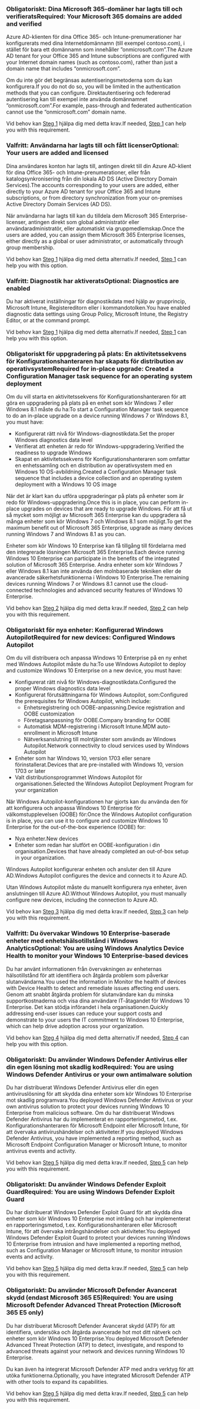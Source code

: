 <a name="crit-windows10-step1"></a>
### <a name="required-your-microsoft-365-domains-are-added-and-verified"></a><span data-ttu-id="e59d3-101">Obligatoriskt: Dina Microsoft 365-domäner har lagts till och verifierats</span><span class="sxs-lookup"><span data-stu-id="e59d3-101">Required: Your Microsoft 365 domains are added and verified</span></span>

<span data-ttu-id="e59d3-102">Azure AD-klienten för dina Office 365- och Intune-prenumerationer har konfigurerats med dina Internetdomännamn (till exempel contoso.com), i stället för bara ett domännamn som innehåller ”onmicrosoft.com”.</span><span class="sxs-lookup"><span data-stu-id="e59d3-102">The Azure AD tenant for your Office 365 and Intune subscriptions are configured with your Internet domain names (such as contoso.com), rather than just a domain name that includes “onmicrosoft.com”.</span></span> 

<span data-ttu-id="e59d3-103">Om du inte gör det begränsas autentiseringsmetoderna som du kan konfigurera.</span><span class="sxs-lookup"><span data-stu-id="e59d3-103">If you do not do so, you will be limited in the authentication methods that you can configure.</span></span> <span data-ttu-id="e59d3-104">Direktautentisering och federerad autentisering kan till exempel inte använda domännamnet ”onmicrosoft.com”.</span><span class="sxs-lookup"><span data-stu-id="e59d3-104">For example, pass-through and federated authentication cannot use the “onmicrosoft.com”  domain name.</span></span>

<span data-ttu-id="e59d3-105">Vid behov kan [Steg 1](../windows10-prepare-your-org.md) hjälpa dig med detta krav.</span><span class="sxs-lookup"><span data-stu-id="e59d3-105">If needed, [Step 1](../windows10-prepare-your-org.md) can help you with this requirement.</span></span>

### <a name="optional-your-users-are-added-and-licensed"></a><span data-ttu-id="e59d3-106">Valfritt: Användarna har lagts till och fått licenser</span><span class="sxs-lookup"><span data-stu-id="e59d3-106">Optional: Your users are added and licensed</span></span>

<span data-ttu-id="e59d3-107">Dina användares konton har lagts till, antingen direkt till din Azure AD-klient för dina Office 365- och Intune-prenumerationer, eller från katalogsynkronisering från din lokala AD DS (Active Directory Domain Services).</span><span class="sxs-lookup"><span data-stu-id="e59d3-107">The accounts corresponding to your users are added, either directly to your Azure AD tenant for your Office 365 and Intune subscriptions, or from directory synchronization from your on-premises Active Directory Domain Services (AD DS).</span></span>

<span data-ttu-id="e59d3-108">När användarna har lagts till kan du tilldela dem Microsoft 365 Enterprise-licenser, antingen direkt som global administratör eller användaradministratör, eller automatiskt via gruppmedlemskap.</span><span class="sxs-lookup"><span data-stu-id="e59d3-108">Once the users are added, you can assign them Microsoft 365 Enterprise licenses, either directly as a global or user administrator, or automatically through group membership.</span></span>

<span data-ttu-id="e59d3-109">Vid behov kan [Steg 1](../windows10-prepare-your-org.md) hjälpa dig med detta alternativ.</span><span class="sxs-lookup"><span data-stu-id="e59d3-109">If needed, [Step 1](../windows10-prepare-your-org.md) can help you with this option.</span></span>

### <a name="optional-diagnostics-are-enabled"></a><span data-ttu-id="e59d3-110">Valfritt: Diagnostik har aktiverats</span><span class="sxs-lookup"><span data-stu-id="e59d3-110">Optional: Diagnostics are enabled</span></span>

<span data-ttu-id="e59d3-111">Du har aktiverat inställningar för diagnostikdata med hjälp av grupprincip, Microsoft Intune, Registereditorn eller i kommandotolken.</span><span class="sxs-lookup"><span data-stu-id="e59d3-111">You have enabled diagnostic data settings using Group Policy, Microsoft Intune, the Registry Editor, or at the command prompt.</span></span>

<span data-ttu-id="e59d3-112">Vid behov kan [Steg 1](../windows10-prepare-your-org.md) hjälpa dig med detta alternativ.</span><span class="sxs-lookup"><span data-stu-id="e59d3-112">If needed, [Step 1](../windows10-prepare-your-org.md) can help you with this option.</span></span>

<a name="crit-windows10-step2"></a>
### <a name="required-for-in-place-upgrade-created-a-configuration-manager-task-sequence-for-an-operating-system-deployment"></a><span data-ttu-id="e59d3-113">Obligatoriskt för uppgradering på plats: En aktivitetssekvens för Konfigurationshanteraren har skapats för distribution av operativsystem</span><span class="sxs-lookup"><span data-stu-id="e59d3-113">Required for in-place upgrade: Created a Configuration Manager task sequence for an operating system deployment</span></span>

<span data-ttu-id="e59d3-114">Om du vill starta en aktivitetssekvens för Konfigurationshanteraren för att göra en uppgradering på plats på en enhet som kör Windows 7 eller Windows 8.1 måste du ha:</span><span class="sxs-lookup"><span data-stu-id="e59d3-114">To start a Configuration Manager task sequence to do an in-place upgrade on a device running Windows 7 or Windows 8.1, you must have:</span></span>

- <span data-ttu-id="e59d3-115">Konfigurerat rätt nivå för Windows-diagnostikdata.</span><span class="sxs-lookup"><span data-stu-id="e59d3-115">Set the proper Windows diagnostics data level</span></span>
- <span data-ttu-id="e59d3-116">Verifierat att enheten är redo för Windows-uppgradering.</span><span class="sxs-lookup"><span data-stu-id="e59d3-116">Verified the readiness to upgrade Windows</span></span>
- <span data-ttu-id="e59d3-117">Skapat en aktivitetssekvens för Konfigurationshanteraren som omfattar en enhetssamling och en distribution av operativsystem med en Windows 10 OS-avbildning.</span><span class="sxs-lookup"><span data-stu-id="e59d3-117">Created a Configuration Manager task sequence that includes a device collection and an operating system deployment with a Windows 10 OS image</span></span>

<span data-ttu-id="e59d3-118">När det är klart kan du utföra uppgraderingar på plats på enheter som är redo för Windows-uppgradering.</span><span class="sxs-lookup"><span data-stu-id="e59d3-118">Once this is in place, you can perform in-place upgrades on devices that are ready to upgrade Windows.</span></span> <span data-ttu-id="e59d3-119">För att få ut så mycket som möjligt av Microsoft 365 Enterprise kan du uppgradera så många enheter som kör Windows 7 och Windows 8.1 som möjligt.</span><span class="sxs-lookup"><span data-stu-id="e59d3-119">To get the maximum benefit out of Microsoft 365 Enterprise, upgrade as many devices running Windows 7 and Windows 8.1 as you can.</span></span> 

<span data-ttu-id="e59d3-120">Enheter som kör Windows 10 Enterprise kan få tillgång till fördelarna med den integrerade lösningen Microsoft 365 Enterprise.</span><span class="sxs-lookup"><span data-stu-id="e59d3-120">Each device running Windows 10 Enterprise can participate in the benefits of the integrated solution of Microsoft 365 Enterprise.</span></span> <span data-ttu-id="e59d3-121">Andra enheter som kör Windows 7 eller Windows 8.1 kan inte använda den molnbaserade tekniken eller de avancerade säkerhetsfunktionerna i Windows 10 Enterprise.</span><span class="sxs-lookup"><span data-stu-id="e59d3-121">The remaining devices running Windows 7 or Windows 8.1 cannot use the cloud-connected technologies and advanced security features of Windows 10 Enterprise.</span></span>

<span data-ttu-id="e59d3-122">Vid behov kan [Steg 2](../windows10-deploy-inplaceupgrade.md) hjälpa dig med detta krav.</span><span class="sxs-lookup"><span data-stu-id="e59d3-122">If needed, [Step 2](../windows10-deploy-inplaceupgrade.md) can help you with this requirement.</span></span>

<a name="crit-windows10-step3"></a>
### <a name="required-for-new-devices-configured-windows-autopilot"></a><span data-ttu-id="e59d3-123">Obligatoriskt för nya enheter: Konfigurerad Windows Autopilot</span><span class="sxs-lookup"><span data-stu-id="e59d3-123">Required for new devices: Configured Windows Autopilot</span></span>

<span data-ttu-id="e59d3-124">Om du vill distribuera och anpassa Windows 10 Enterprise på en ny enhet med Windows Autopilot måste du ha:</span><span class="sxs-lookup"><span data-stu-id="e59d3-124">To use Windows Autopilot to deploy and customize Windows 10 Enterprise on a new device, you must have:</span></span>

- <span data-ttu-id="e59d3-125">Konfigurerat rätt nivå för Windows-diagnostikdata.</span><span class="sxs-lookup"><span data-stu-id="e59d3-125">Configured the proper Windows diagnostics data level</span></span>
- <span data-ttu-id="e59d3-126">Konfigurerat förutsättningarna för Windows Autopilot, som:</span><span class="sxs-lookup"><span data-stu-id="e59d3-126">Configured the prerequisites for Windows Autopilot, which include:</span></span>
   - <span data-ttu-id="e59d3-127">Enhetsregistrering och OOBE-anpassning.</span><span class="sxs-lookup"><span data-stu-id="e59d3-127">Device registration and OOBE customization</span></span>
   - <span data-ttu-id="e59d3-128">Företagsanpassning för OOBE.</span><span class="sxs-lookup"><span data-stu-id="e59d3-128">Company branding for OOBE</span></span>
   - <span data-ttu-id="e59d3-129">Automatisk MDM-registrering i Microsoft Intune.</span><span class="sxs-lookup"><span data-stu-id="e59d3-129">MDM auto-enrollment in Microsoft Intune</span></span>
   - <span data-ttu-id="e59d3-130">Nätverksanslutning till molntjänster som används av Windows Autopilot.</span><span class="sxs-lookup"><span data-stu-id="e59d3-130">Network connectivity to cloud services used by Windows Autopilot</span></span>
- <span data-ttu-id="e59d3-131">Enheter som har Windows 10, version 1703 eller senare förinstallerat.</span><span class="sxs-lookup"><span data-stu-id="e59d3-131">Devices that are pre-installed with Windows 10, version 1703 or later</span></span>
- <span data-ttu-id="e59d3-132">Valt distributionsprogrammet Windows Autopilot för organisationen.</span><span class="sxs-lookup"><span data-stu-id="e59d3-132">Selected the Windows Autopilot Deployment Program for your organization</span></span>

<span data-ttu-id="e59d3-133">När Windows Autopilot-konfigurationen har gjorts kan du använda den för att konfigurera och anpassa Windows 10 Enterprise för välkomstupplevelsen (OOBE) för:</span><span class="sxs-lookup"><span data-stu-id="e59d3-133">Once the Windows Autopilot configuration is in place, you can use it to configure and customize Windows 10 Enterprise for the out-of-the-box experience (OOBE) for:</span></span>

- <span data-ttu-id="e59d3-134">Nya enheter.</span><span class="sxs-lookup"><span data-stu-id="e59d3-134">New devices</span></span>
- <span data-ttu-id="e59d3-135">Enheter som redan har slutfört en OOBE-konfiguration i din organisation.</span><span class="sxs-lookup"><span data-stu-id="e59d3-135">Devices that have already completed an out-of-box setup in your organization.</span></span> 

<span data-ttu-id="e59d3-136">Windows Autopilot konfigurerar enheten och ansluter den till Azure AD.</span><span class="sxs-lookup"><span data-stu-id="e59d3-136">Windows Autopilot configures the device and connects it to Azure AD.</span></span>

<span data-ttu-id="e59d3-137">Utan Windows Autopilot måste du manuellt konfigurera nya enheter, även anslutningen till Azure AD.</span><span class="sxs-lookup"><span data-stu-id="e59d3-137">Without Windows Autopilot, you must manually configure new devices, including the connection to Azure AD.</span></span>

<span data-ttu-id="e59d3-138">Vid behov kan [Steg 3](../windows10-deploy-autopilot.md) hjälpa dig med detta krav.</span><span class="sxs-lookup"><span data-stu-id="e59d3-138">If needed, [Step 3](../windows10-deploy-autopilot.md) can help you with this requirement.</span></span>

<a name="crit-windows10-step4"></a>
### <a name="optional-you-are-using-windows-analytics-device-health-to-monitor-your-windows-10-enterprise-based-devices"></a><span data-ttu-id="e59d3-139">Valfritt: Du övervakar Windows 10 Enterprise-baserade enheter med enhetshälsotillstånd i Windows Analytics</span><span class="sxs-lookup"><span data-stu-id="e59d3-139">Optional: You are using Windows Analytics Device Health to monitor your Windows 10 Enterprise-based devices</span></span>

<span data-ttu-id="e59d3-140">Du har använt informationen från övervakningen av enheternas hälsotillstånd för att identifiera och åtgärda problem som påverkar slutanvändarna.</span><span class="sxs-lookup"><span data-stu-id="e59d3-140">You used the information in Monitor the health of devices with Device Health to detect and remediate issues affecting end users.</span></span> <span data-ttu-id="e59d3-141">Genom att snabbt åtgärda problem för slutanvändare kan du minska supportkostnaderna och visa dina användare IT-åtagandet för Windows 10 Enterprise. Det kan stödja införandet i hela organisationen.</span><span class="sxs-lookup"><span data-stu-id="e59d3-141">Quickly addressing end-user issues can reduce your support costs and demonstrate to your users the IT commitment to Windows 10 Enterprise, which can help drive adoption across your organization.</span></span> 

<span data-ttu-id="e59d3-142">Vid behov kan [Steg 4](../windows10-enable-windows-analytics.md) hjälpa dig med detta alternativ.</span><span class="sxs-lookup"><span data-stu-id="e59d3-142">If needed, [Step 4](../windows10-enable-windows-analytics.md) can help you with this option.</span></span>

<a name="crit-windows10-step5a"></a>
### <a name="required-you-are-using-windows-defender-antivirus-or-your-own-antimalware-solution"></a><span data-ttu-id="e59d3-143">Obligatoriskt: Du använder Windows Defender Antivirus eller din egen lösning mot skadlig kod</span><span class="sxs-lookup"><span data-stu-id="e59d3-143">Required: You are using Windows Defender Antivirus or your own antimalware solution</span></span>

<span data-ttu-id="e59d3-144">Du har distribuerat Windows Defender Antivirus eller din egen antiviruslösning för att skydda dina enheter som kör Windows 10 Enterprise mot skadlig programvara.</span><span class="sxs-lookup"><span data-stu-id="e59d3-144">You deployed Windows Defender Antivirus or your own antivirus solution to protect your devices running Windows 10 Enterprise from malicious software.</span></span> <span data-ttu-id="e59d3-145">Om du har distribuerat Windows Defender Antivirus har du implementerat en rapporteringsmetod, t.ex. Konfigurationshanteraren för Microsoft Endpoint eller Microsoft Intune, för att övervaka antivirushändelser och aktiviteter.</span><span class="sxs-lookup"><span data-stu-id="e59d3-145">If you deployed Windows Defender Antivirus, you have implemented a reporting method, such as Microsoft Endpoint Configuration Manager or Microsoft Intune, to monitor antivirus events and activity.</span></span>

<span data-ttu-id="e59d3-146">Vid behov kan [Steg 5](../windows10-enable-security-features.md#windows10-sec-av) hjälpa dig med detta krav.</span><span class="sxs-lookup"><span data-stu-id="e59d3-146">If needed, [Step 5](../windows10-enable-security-features.md#windows10-sec-av) can help you with this requirement.</span></span>

<a name="crit-windows10-step5b"></a>
### <a name="required-you-are-using-windows-defender-exploit-guard"></a><span data-ttu-id="e59d3-147">Obligatoriskt: Du använder Windows Defender Exploit Guard</span><span class="sxs-lookup"><span data-stu-id="e59d3-147">Required: You are using Windows Defender Exploit Guard</span></span>

<span data-ttu-id="e59d3-148">Du har distribuerat Windows Defender Exploit Guard för att skydda dina enheter som kör Windows 10 Enterprise mot intrång och har implementerat en rapporteringsmetod, t.ex. Konfigurationshanteraren eller Microsoft Intune, för att övervaka intrångshändelser och aktiviteter.</span><span class="sxs-lookup"><span data-stu-id="e59d3-148">You deployed Windows Defender Exploit Guard to protect your devices running Windows 10 Enterprise from intrusion and have implemented a reporting method, such as Configuration Manager or Microsoft Intune, to monitor intrusion events and activity.</span></span>

<span data-ttu-id="e59d3-149">Vid behov kan [Steg 5](../windows10-enable-security-features.md#windows10-sec-eg) hjälpa dig med detta krav.</span><span class="sxs-lookup"><span data-stu-id="e59d3-149">If needed, [Step 5](../windows10-enable-security-features.md#windows10-sec-eg) can help you with this requirement.</span></span>

<a name="crit-windows10-step5c"></a>
### <a name="required-you-are-using-microsoft-defender-advanced-threat-protection-microsoft-365-e5-only"></a><span data-ttu-id="e59d3-150">Obligatoriskt: Du använder Microsoft Defender Avancerat skydd (endast Microsoft 365 E5)</span><span class="sxs-lookup"><span data-stu-id="e59d3-150">Required: You are using Microsoft Defender Advanced Threat Protection (Microsoft 365 E5 only)</span></span>

<span data-ttu-id="e59d3-151">Du har distribuerat Microsoft Defender Avancerat skydd (ATP) för att identifiera, undersöka och åtgärda avancerade hot mot ditt nätverk och enheter som kör Windows 10 Enterprise.</span><span class="sxs-lookup"><span data-stu-id="e59d3-151">You deployed Microsoft Defender Advanced Threat Protection (ATP) to detect, investigate, and respond to advanced threats against your network and devices running Windows 10 Enterprise.</span></span> 

<span data-ttu-id="e59d3-152">Du kan även ha integrerat Microsoft Defender ATP med andra verktyg för att utöka funktionerna.</span><span class="sxs-lookup"><span data-stu-id="e59d3-152">Optionally, you have integrated Microsoft Defender ATP with other tools to expand its capabilities.</span></span>

<span data-ttu-id="e59d3-153">Vid behov kan [Steg 5](../windows10-enable-security-features.md#windows10-sec-atp) hjälpa dig med detta krav.</span><span class="sxs-lookup"><span data-stu-id="e59d3-153">If needed, [Step 5](../windows10-enable-security-features.md#windows10-sec-atp) can help you with this requirement.</span></span>
